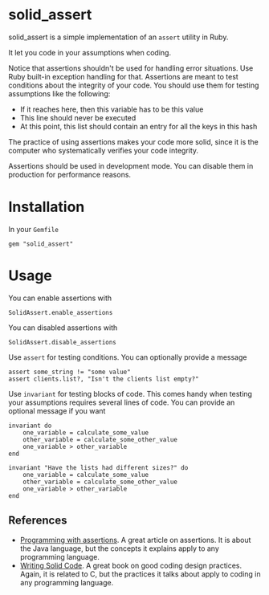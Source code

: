 # solid_assert

solid_assert is a simple implementation of an `assert` utility in Ruby. 

It let you code in your assumptions when coding. 

Notice that assertions shouldn't be used for handling error situations. Use Ruby built-in exception handling for that. Assertions are meant to test conditions about the integrity of your code. You should use them for testing assumptions like the following: 

- If it reaches here, then this variable has to be this value
- This line should never be executed
- At this point, this list should contain an entry for all the keys in this hash

The practice of using assertions makes your code more solid, since it is the computer who systematically verifies your code integrity. 

Assertions should be used in development mode. You can disable them in production for performance reasons.

# Installation

In your `Gemfile`

	gem "solid_assert"

# Usage

You can enable assertions with

	SolidAssert.enable_assertions

You can disabled assertions with
	
	SolidAssert.disable_assertions

Use `assert` for testing conditions. You can optionally provide a message

	assert some_string != "some value"
	assert clients.list?, "Isn't the clients list empty?"
	
Use `invariant` for testing blocks of code. This comes handy when testing your assumptions requires several lines of code. You can provide an optional message if you want

	invariant do
		one_variable = calculate_some_value
		other_variable = calculate_some_other_value
		one_variable > other_variable
	end

	invariant "Have the lists had different sizes?" do
		one_variable = calculate_some_value
		other_variable = calculate_some_other_value
		one_variable > other_variable
	end

## References

- [Programming with assertions](http://download.oracle.com/javase/1.4.2/docs/guide/lang/assert.html). A great article on assertions. It is about the Java language, but the concepts it explains apply to any programming language.
- [Writing Solid Code](http://www.amazon.com/Writing-Solid-Code-Microsoft-Programming/dp/1556155514). A great book on good coding design practices. Again, it is related to C, but the practices it talks about apply to coding in any programming language.



